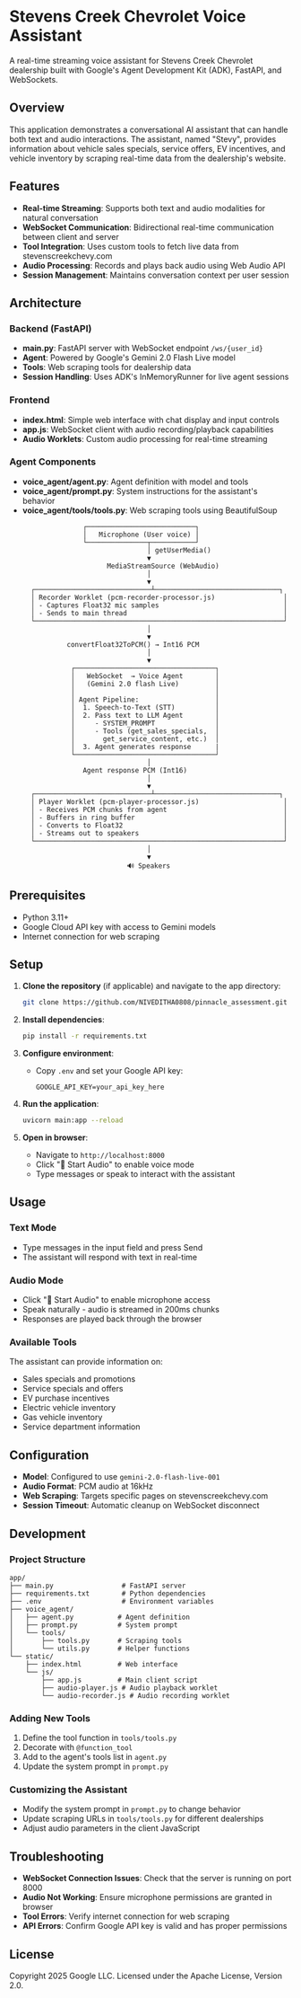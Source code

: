 # Stevens Creek Chevrolet Voice Assistant

A real-time streaming voice assistant for Stevens Creek Chevrolet dealership built with Google's Agent Development Kit (ADK), FastAPI, and WebSockets.

## Overview

This application demonstrates a conversational AI assistant that can handle both text and audio interactions. The assistant, named "Stevy", provides information about vehicle sales specials, service offers, EV incentives, and vehicle inventory by scraping real-time data from the dealership's website.

## Features

- **Real-time Streaming**: Supports both text and audio modalities for natural conversation
- **WebSocket Communication**: Bidirectional real-time communication between client and server
- **Tool Integration**: Uses custom tools to fetch live data from stevenscreekchevy.com
- **Audio Processing**: Records and plays back audio using Web Audio API
- **Session Management**: Maintains conversation context per user session

## Architecture

### Backend (FastAPI)
- **main.py**: FastAPI server with WebSocket endpoint `/ws/{user_id}`
- **Agent**: Powered by Google's Gemini 2.0 Flash Live model
- **Tools**: Web scraping tools for dealership data
- **Session Handling**: Uses ADK's InMemoryRunner for live agent sessions

### Frontend
- **index.html**: Simple web interface with chat display and input controls
- **app.js**: WebSocket client with audio recording/playback capabilities
- **Audio Worklets**: Custom audio processing for real-time streaming

### Agent Components
- **voice_agent/agent.py**: Agent definition with model and tools
- **voice_agent/prompt.py**: System instructions for the assistant's behavior
- **voice_agent/tools/tools.py**: Web scraping tools using BeautifulSoup
  ```
                 ┌───────────────────────────┐
                 │   Microphone (User voice) │
                 └───────────────┬───────────┘
                                 │ getUserMedia()
                                 ▼
                       MediaStreamSource (WebAudio)
                                 │
                                 ▼
    ┌─────────────────────────────┴───────────────────────────────┐
    │ Recorder Worklet (pcm-recorder-processor.js)                 │
    │ - Captures Float32 mic samples                               │
    │ - Sends to main thread                                       │
    └──────────────────────────────────────────────────────────────┘
                                 │
                                 ▼
             convertFloat32ToPCM() → Int16 PCM
                                 │
                                 ▼
              ┌───────────────────────────────────┐
              │   WebSocket  → Voice Agent        │
              │   (Gemini 2.0 flash Live)         │
              │                                   │
              │ Agent Pipeline:                   │
              │  1. Speech-to-Text (STT)          │
              │  2. Pass text to LLM Agent        │
              │     - SYSTEM_PROMPT               │
              │     - Tools (get_sales_specials,  │
              │       get_service_content, etc.)  │
              │  3. Agent generates response      |
              └───────────────────────────────────┘
                                 │
                 Agent response PCM (Int16)
                                 │
                                 ▼
    ┌─────────────────────────────┴───────────────────────────────┐
    │ Player Worklet (pcm-player-processor.js)                     │
    │ - Receives PCM chunks from agent                             │
    │ - Buffers in ring buffer                                     │
    │ - Converts to Float32                                        │
    │ - Streams out to speakers                                    │
    └──────────────────────────────────────────────────────────────┘
                                 │
                                 ▼
                            🔊 Speakers
  ```
## Prerequisites

- Python 3.11+
- Google Cloud API key with access to Gemini models
- Internet connection for web scraping

## Setup

1. **Clone the repository** (if applicable) and navigate to the app directory:
   ```bash
   git clone https://github.com/NIVEDITHA0808/pinnacle_assessment.git
   ```

2. **Install dependencies**:
   ```bash
   pip install -r requirements.txt
   ```

3. **Configure environment**:
   - Copy `.env` and set your Google API key:
     ```
     GOOGLE_API_KEY=your_api_key_here
     ```

4. **Run the application**:
   ```bash
   uvicorn main:app --reload
   ```

5. **Open in browser**:
   - Navigate to `http://localhost:8000`
   - Click "🎤 Start Audio" to enable voice mode
   - Type messages or speak to interact with the assistant

## Usage

### Text Mode
- Type messages in the input field and press Send
- The assistant will respond with text in real-time

### Audio Mode
- Click "🎤 Start Audio" to enable microphone access
- Speak naturally - audio is streamed in 200ms chunks
- Responses are played back through the browser

### Available Tools
The assistant can provide information on:
- Sales specials and promotions
- Service specials and offers
- EV purchase incentives
- Electric vehicle inventory
- Gas vehicle inventory
- Service department information

## Configuration

- **Model**: Configured to use `gemini-2.0-flash-live-001`
- **Audio Format**: PCM audio at 16kHz
- **Web Scraping**: Targets specific pages on stevenscreekchevy.com
- **Session Timeout**: Automatic cleanup on WebSocket disconnect

## Development

### Project Structure
```
app/
├── main.py                 # FastAPI server
├── requirements.txt        # Python dependencies
├── .env                    # Environment variables
├── voice_agent/
│   ├── agent.py           # Agent definition
│   ├── prompt.py          # System prompt
│   └── tools/
│       ├── tools.py       # Scraping tools
│       └── utils.py       # Helper functions
└── static/
    ├── index.html         # Web interface
    └── js/
        ├── app.js         # Main client script
        ├── audio-player.js # Audio playback worklet
        └── audio-recorder.js # Audio recording worklet
```

### Adding New Tools
1. Define the tool function in `tools/tools.py`
2. Decorate with `@function_tool`
3. Add to the agent's tools list in `agent.py`
4. Update the system prompt in `prompt.py`

### Customizing the Assistant
- Modify the system prompt in `prompt.py` to change behavior
- Update scraping URLs in `tools/tools.py` for different dealerships
- Adjust audio parameters in the client JavaScript

## Troubleshooting

- **WebSocket Connection Issues**: Check that the server is running on port 8000
- **Audio Not Working**: Ensure microphone permissions are granted in browser
- **Tool Errors**: Verify internet connection for web scraping
- **API Errors**: Confirm Google API key is valid and has proper permissions

## License

Copyright 2025 Google LLC. Licensed under the Apache License, Version 2.0.







